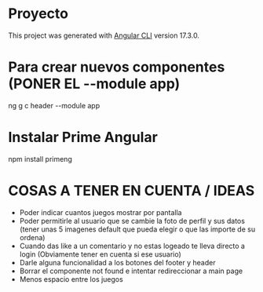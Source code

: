 # Proyecto

This project was generated with [Angular CLI](https://github.com/angular/angular-cli) version 17.3.0.  
# Para crear nuevos componentes (PONER EL --module app)
ng g c header --module app
# Instalar Prime Angular
npm install primeng


# COSAS A TENER EN CUENTA / IDEAS
* Poder indicar cuantos juegos mostrar por pantalla 
* Poder permitirle al usuario que se cambie la foto de perfil y sus datos (tener unas 5 imagenes default que pueda elegir o que las importe de su ordena)
* Cuando das like a un comentario y no estas logeado te lleva directo a login (Obviamente tener en cuenta si ese usuario)
* Darle alguna funcionalidad a los botones del footer y header
* Borrar el componente not found e intentar redireccionar a main page
* Menos espacio entre los juegos
